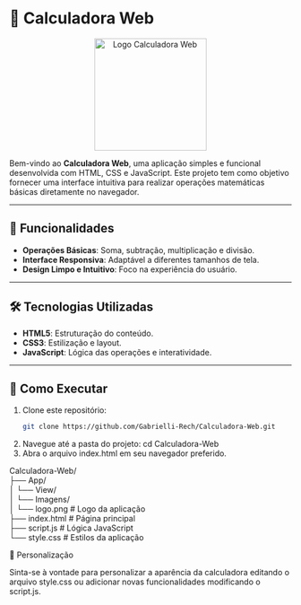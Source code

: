# 🧮 Calculadora Web

<p align="center">
  <img src="App/View/Imagens/logo.png" alt="Logo Calculadora Web" width="200">
</p>

Bem-vindo ao **Calculadora Web**, uma aplicação simples e funcional desenvolvida com HTML, CSS e JavaScript. Este projeto tem como objetivo fornecer uma interface intuitiva para realizar operações matemáticas básicas diretamente no navegador.

---

## 🔧 Funcionalidades

- **Operações Básicas**: Soma, subtração, multiplicação e divisão.
- **Interface Responsiva**: Adaptável a diferentes tamanhos de tela.
- **Design Limpo e Intuitivo**: Foco na experiência do usuário.

---

## 🛠️ Tecnologias Utilizadas

- **HTML5**: Estruturação do conteúdo.
- **CSS3**: Estilização e layout.
- **JavaScript**: Lógica das operações e interatividade.

---

## 🚀 Como Executar

1. Clone este repositório:
   ```bash
   git clone https://github.com/Gabrielli-Rech/Calculadora-Web.git
2. Navegue até a pasta do projeto:
   cd Calculadora-Web
3. Abra o arquivo index.html em seu navegador preferido.

Calculadora-Web/<br>
├── App/<br>
│   └── View/<br>
│       └── Imagens/<br>
│           └── logo.png      # Logo da aplicação<br>
├── index.html               # Página principal<br>
├── script.js                # Lógica JavaScript<br>
└── style.css                # Estilos da aplicação<br>

🎨 Personalização

Sinta-se à vontade para personalizar a aparência da calculadora editando o arquivo style.css ou adicionar novas funcionalidades modificando o script.js.


